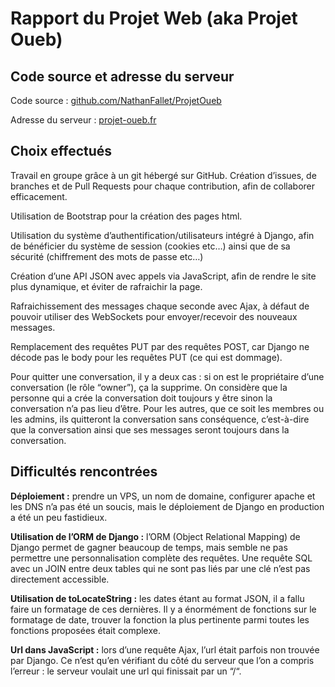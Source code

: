 # Rapport du Projet Web (aka Projet Oueb)

## Code source et adresse du serveur

Code source : [github.com/NathanFallet/ProjetOueb](https://github.com/NathanFallet/ProjetOueb)

Adresse du serveur : [projet-oueb.fr](https://projet-oueb.fr/)

## Choix effectués

Travail en groupe grâce à un git hébergé sur GitHub. Création d’issues, de branches et de Pull Requests pour chaque contribution, afin de collaborer efficacement.

Utilisation de Bootstrap pour la création des pages html.

Utilisation du système d’authentification/utilisateurs intégré à Django, afin de bénéficier du système de session (cookies etc…) ainsi que de sa sécurité (chiffrement des mots de passe etc…)

Création d’une API JSON avec appels via JavaScript, afin de rendre le site plus dynamique, et éviter de rafraichir la page.

Rafraichissement des messages chaque seconde avec Ajax, à défaut de pouvoir utiliser des WebSockets pour envoyer/recevoir des nouveaux messages.

Remplacement des requêtes PUT par des requêtes POST, car Django ne décode pas le body pour les requêtes PUT (ce qui est dommage).

Pour quitter une conversation, il y a deux cas : si on est le propriétaire d’une conversation (le rôle “owner”), ça la supprime. On considère que la personne qui a crée la conversation doit toujours y être sinon la conversation n’a pas lieu d’être. Pour les autres, que ce soit les membres ou les admins, ils quitteront la conversation sans conséquence, c’est-à-dire que la conversation ainsi que ses messages seront toujours dans la conversation.

## Difficultés rencontrées

**Déploiement :** prendre un VPS, un nom de domaine, configurer apache et les DNS n’a pas été un soucis, mais le déploiement de Django en production a été un peu fastidieux.

**Utilisation de l’ORM de Django :** l’ORM (Object Relational Mapping) de Django permet de gagner beaucoup de temps, mais semble ne pas permettre une personnalisation complète des requêtes. Une requête SQL avec un JOIN entre deux tables qui ne sont pas liés par une clé n’est pas directement accessible.

**Utilisation de toLocateString :** les dates étant au format JSON, il a fallu faire un formatage de ces dernières. Il y a énormément de fonctions sur le formatage de date, trouver la fonction la plus pertinente parmi toutes les fonctions proposées était complexe. 

**Url dans JavaScript :** lors d’une requête Ajax, l’url était parfois non trouvée par Django. Ce n’est qu’en vérifiant du côté du serveur que l’on a compris l’erreur : le serveur voulait une url qui finissait par un “/“.
